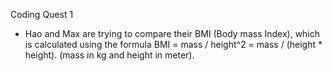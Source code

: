 Coding Quest 1 

* Hao and Max are trying to compare their BMI (Body mass Index), which is calculated using the formula BMI = mass / height^2 = mass / (height * height). (mass in kg and height in meter).